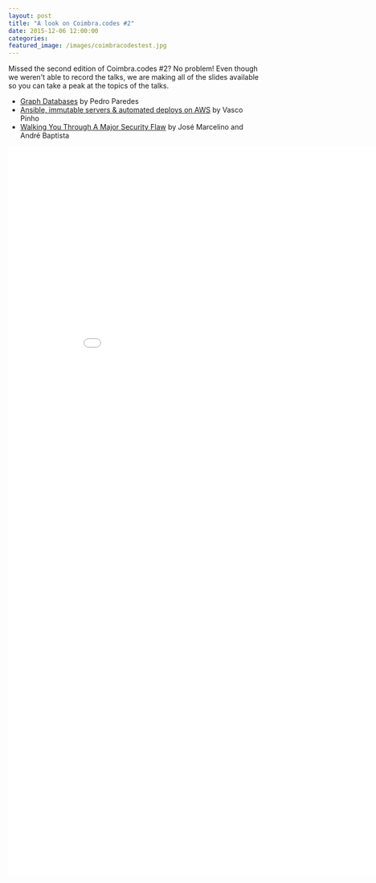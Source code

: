 ```yaml
---
layout: post
title: "A look on Coimbra.codes #2"
date: 2015-12-06 12:00:00
categories: 
featured_image: /images/coimbracodestest.jpg
---
```


Missed the second edition of Coimbra.codes #2? No problem! Even though we weren't able
to record the talks, we are making all of the slides available so you can take a peak
at the topics of the talks.

* [Graph Databases](/assets/graph_databases.pdf) by Pedro Paredes
* [Ansible, immutable servers & automated deploys on AWS](/assets/ansible_deploys.pdf) by Vasco Pinho
* [Walking You Through A Major Security Flaw](/assets/graph_databases.pdf) by José Marcelino and André Baptista

<div id="photos"></div>
<iframe src="//embedsocial.com/facebook_album/album_photos/1669236039983256" width="900" height="1450" frameborder="0" scrolling="no" marginheight="0"  marginwidth="0"></iframe>
</div>

